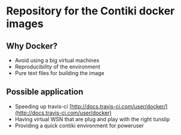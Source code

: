 # Repository for the Contiki docker images

## Why Docker?

- Avoid using a big virtual machines
- Reproducibility of the environment
- Pure text files for building the image

## Possible application

- Speeding up travis-ci [http://docs.travis-ci.com/user/docker/](http://docs.travis-ci.com/user/docker)
- Having virtual WSN that are plug and play with the right tunslip
- Providing a quick contiki environment for poweruser
